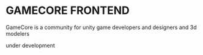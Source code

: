 # GAMECORE FRONTEND
GameCore is a community for unity game developers and designers and 3d modelers

under development
